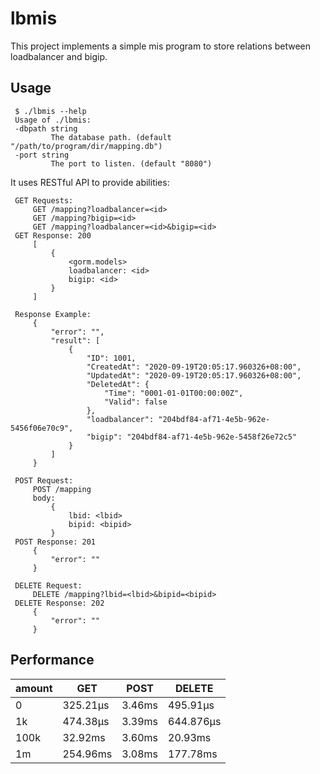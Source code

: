 # lbmis

This project implements a simple mis program to store relations between loadbalancer and bigip.

## Usage

   ```
    $ ./lbmis --help
    Usage of ./lbmis:
    -dbpath string
            The database path. (default "/path/to/program/dir/mapping.db")
    -port string
            The port to listen. (default "8080")
   ```

   It uses RESTful API to provide abilities:

   ```
    GET Requests:
        GET /mapping?loadbalancer=<id>
        GET /mapping?bigip=<id>
        GET /mapping?loadbalancer=<id>&bigip=<id>
    GET Response: 200
        [
            {
                <gorm.models>
                loadbalancer: <id>
                bigip: <id>
            }
        ]

    Response Example:
        {
            "error": "",
            "result": [
                {
                    "ID": 1001,
                    "CreatedAt": "2020-09-19T20:05:17.960326+08:00",
                    "UpdatedAt": "2020-09-19T20:05:17.960326+08:00",
                    "DeletedAt": {
                        "Time": "0001-01-01T00:00:00Z",
                        "Valid": false
                    },
                    "loadbalancer": "204bdf84-af71-4e5b-962e-5456f06e70c9",
                    "bigip": "204bdf84-af71-4e5b-962e-5458f26e72c5"
                }
            ]
        }

   ```

   ```
    POST Request:
        POST /mapping
        body: 
            {
                lbid: <lbid>
                bipid: <bipid>
            }
    POST Response: 201
        {
            "error": ""
        }
   ```

   ```
    DELETE Request:
        DELETE /mapping?lbid=<lbid>&bipid=<bipid>
    DELETE Response: 202
        {
            "error": ""
        }
   ```

## Performance

| amount | GET | POST | DELETE |
| ------ | --- | ---- | ------ |
| 0 | 325.21µs | 3.46ms | 495.91µs |
| 1k | 474.38µs | 3.39ms | 644.876µs |
| 100k | 32.92ms  | 3.60ms  | 20.93ms  |
| 1m | 254.96ms  | 3.08ms  | 177.78ms  |